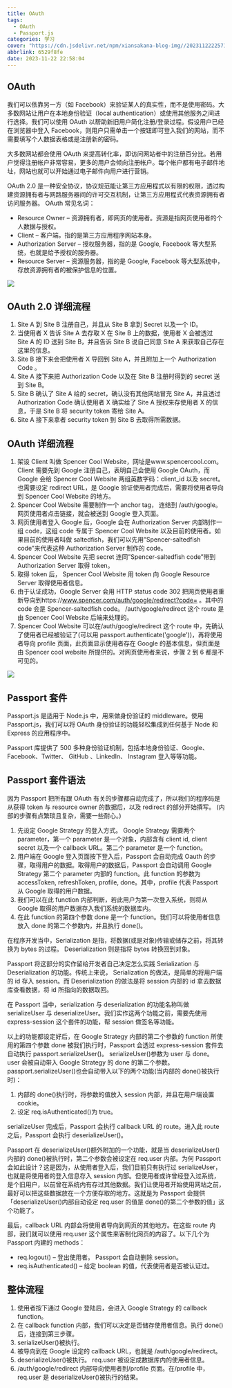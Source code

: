 ```yaml
---
title: OAuth
tags:
  - OAuth
  - Passport.js
categories: 学习
cover: "https://cdn.jsdelivr.net/npm/xiansakana-blog-img//202311222257191.jpg"
abbrlink: 6529f8fe
date: 2023-11-22 22:58:04
---
```


## OAuth

我们可以依靠另一方（如 Facebook）来验证某人的真实性，而不是使用密码。大多数网站让用户在本地身份验证（local authentication）或使用其他服务之间进行选择。我们可以使用 OAuth 以帮助新旧用户简化注册/登录过程。假设用户已经在浏览器中登入 Facebook，则用户只需单击一个按钮即可登入我们的网站，而不需要填写个人数据表格或是注册新的密码。

大多数网站都会使用 OAuth 来提高转化率，即访问网站者中的注册百分比。若用户觉得注册帐户非常容易，更多的用户会倾向注册帐户。每个帐户都有电子邮件地址，网站也就可以开始通过电子邮件向用户进行营销。

OAuth 2.0 是一种安全协议，协议规范能让第三方应用程式以有限的权限，透过构建资源拥有者与网路服务器间的许可交互机制，让第三方应用程式代表资源拥有者访问服务器。 OAuth 常见名词：

- Resource Owner – 资源拥有者，即网页的使用者。资源是指网页使用者的个人数据与授权。
- Client – 客户端，指的是第三方应用程序网站本身。
- Authorization Server – 授权服务器，指的是 Google, Facebook 等大型系统，也就是给予授权的服务器。
- Resource Server – 资源服务器，指的是 Google, Facebook 等大型系统中，存放资源拥有者的被保护信息的位置。

![](https://cdn.jsdelivr.net/npm/xiansakana-blog-img//202311201924672.png)

## OAuth 2.0 详细流程

1. Site A 到 Site B 注册自己，并且从 Site B 拿到 Secret 以及一个 ID。
2. 当使用者 X 告诉 Site A 去存取 X 在 Site B 上的数据，使用者 X 会被透过 Site A 的 ID 送到 Site B，并且告诉 Site B 说自己同意 Site A 来获取自己存在这里的信息。
3. Site B 接下来会把使用者 X 导回到 Site A，并且附加上一个 Authorization Code 。
4. Site A 接下来把 Authorization Code 以及在 Site B 注册时得到的 secret 送到 Site B。
5. Site B 确认了 Site A 给的 secret，确认没有其他网站冒充 Site A，并且透过 Authorization Code 确认使用者 X 确实给了 Site A 授权来存使用者 X 的信息，于是 Site B 将 security token 寄给 Site A。
6. Site A 接下来拿者 security token 到 Site B 去取得所需数据。

## OAuth 详细流程

1. 架设 Client 叫做 Spencer Cool Website，网址是www.spencercool.com。 Client 需要先到 Google 注册自己，表明自己会使用 Google OAuth，而 Google 会给 Spencer Cool Website 两组英数字码：client_id 以及 secret。也需要设定 redirect URL，是 Google 验证使用者完成后，需要将使用者导向到 Spencer Cool Website 的地方。
2. Spencer Cool Website 需要制作一个 anchor tag， 连结到 /auth/google。网页使用者点击链接，就会被送到 Google 登入页面。
3. 网页使用者登入 Google 后，Google 会在 Authorization Server 内部制作一组 code，这组 code 专属于 Spencer Cool Website 以及目前的使用者。如果目前的使用者叫做 saltedfish，我们可以先用”Spencer-saltedfish code”来代表这种 Authorization Server 制作的 code。
4. Spencer Cool Website 先把 secret 连同”Spencer-saltedfish code”带到 Authorization Server 取得 token。
5. 取得 token 后， Spencer Cool Website 用 token 向 Google Resource Server 取得使用者信息。
6. 由于认证成功，Google Server 会用 HTTP status code 302 把网页使用者重新导向到https://www.spencer.com/auth/google/redirect?code= 。其中的 code 会是 Spencer-saltedfish code。 /auth/google/redirect 这个 route 是由 Spencer Cool Website 后端来处理的。
7. Spencer Cool Website 可以在/auth/google/redirect 这个 route 中，先确认了使用者已经被验证了(可以用 passport.authenticate('google'))，再将使用者导向 profile 页面，此页面显示使用者存在 Google 的基本信息，但页面是由 Spencer cool website 所提供的。对网页使用者来说，步骤 2 到 6 都是不可见的。

![](https://cdn.jsdelivr.net/npm/xiansakana-blog-img//202311201938540.png)

## Passport 套件

Passport.js 是适用于 Node.js 中，用来做身份验证的 middleware。使用 Passport.js，我们可以将 OAuth 身份验证的功能轻松集成到任何基于 Node 和 Express 的应用程序中。

Passport 库提供了 500 多种身份验证机制，包括本地身份验证、Google、Facebook、Twitter、 GitHub 、LinkedIn、 Instagram 登入等等功能。

## Passport 套件语法

因为 Passport 把所有跟 OAuth 有关的步骤都自动完成了，所以我们的程序码是从获得 token 与 resource owner 的数据后，以及 redirect 的部分开始撰写。 (内部的步骤有点繁琐且复杂，需要一些耐心。)

1. 先设定 Google Strategy 的登入方式。 Google Strategy 需要两个 parameter，第一个 parameter 是一个对象，内部含有 client id, client secret 以及一个 callback URL。第二个 parameter 是一个 function。
2. 用户端在 Google 登入页面按下登入后，Passport 会自动完成 Oauth 的步骤，取得用户的数据。取得用户的数据后，Passport 会自动调用 Google Strategy 第二个 parameter 内部的 function。此 function 的参数为 accessToken, refreshToken, profile, done。其中，profile 代表 Passport 从 Google 取得的用户数据。
3. 我们可以在此 function 内部判断，若此用户为第一次登入系统，则将从 Google 取得的用户数据存入我们系统的数据库内。
4. 在此 function 的第四个参数 done 是一个 function。我们可以将使用者信息放入 done 的第二个参数内，并且执行 done()。

在程序开发当中，Serialization 是指，将数据(或是对象)传输或储存之前，将其转换为 bytes 的过程。 Deserialization 则是指将 bytes 转换回到对象。

Passport 将这部分的实作留给开发者自己决定怎么实践 Serialization 与 Deserialization 的功能。传统上来说， Serialization 的做法，是简单的将用户端的 id 存入 session。而 Deserialization 的做法是将 session 内部的 id 拿去数据库查看数据，将 id 所指向的数据取回。

在 Passport 当中，serialization 与 deserialization 的功能名称叫做 serializeUser 与 deserializeUser。我们实作这两个功能之前，需要先使用 express-session 这个套件的功能，帮 session 做签名等功能。

以上的功能都设定好后，在 Google Strategy 内部的第二个参数的 function 所使用的第四个参数 done 被我们执行时，Passport 会透过 express-session 套件去自动执行 passport.serializeUser()。 serializeUser()参数为 user 与 done。 user 会被自动带入 Google Strategy 的 done 的第二个参数。 passport.serializeUser()也会自动带入以下的两个功能(当内部的 done()被执行时)：

1. 内部的 done()执行时，将参数的值放入 session 内部，并且在用户端设置 cookie。
2. 设定 req.isAuthenticated()为 true。

serializeUser 完成后，Passport 会执行 callback URL 的 route。进入此 route 之后，Passport 会执行 deserializeUser()。

Passport 在 deserializeUser()额外附加的一个功能，就是当 deserializeUser()内部的 done()被执行时，第二个参数会被设定在 req.user 内部。为何 Passport 会如此设计？这是因为，从使用者登入后，我们目前只有执行过 serializeUser，也就是将使用者的登入信息存入 session 内部。但使用者或许曾经登入过系统，是个旧用户，以前曾在系统内有存过其他数据。我们让使用者开始使用网站之前，最好可以把这些数据放在一个方便存取的地方。这就是为 Passport 会提供「deserializeUser()内部自动设定 req.user 的值是 done()的第二个参数的值」这个功能了。

最后，callback URL 内部会将使用者导向到网页的其他地方。在这些 route 内部，我们就可以使用 req.user 这个属性来客制化网页的内容了。以下几个为 Passport 内建的 methods：

- req.logout() – 登出使用者。 Passport 会自动删除 session。
- req.isAuthenticated() – 给定 boolean 的值，代表使用者是否被认证过。

## 整体流程

1. 使用者按下通过 Google 登陆后，会进入 Google Strategy 的 callback function。
2. 在 callback function 内部，我们可以决定是否储存使用者信息。执行 done()后，连接到第三步骤。
3. serializeUser()被执行。
4. 被导向到在 Google 设定的 callback URL，也就是 /auth/google/redirect。
5. deserializeUser()被执行。 req.user 被设定成数据库内的使用者信息。
6. /auth/google/redirect 内部导向使用者到/profile 页面。在/profile 中，req.user 是 deserializeUser()被执行的结果。
